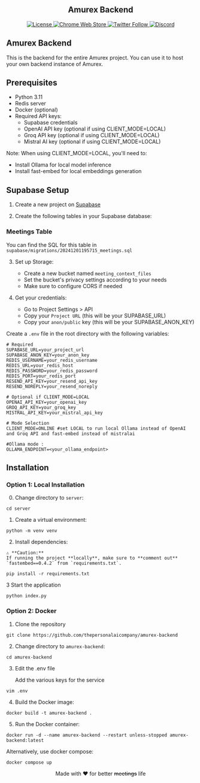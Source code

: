 <div align="center">
  <h2>Amurex Backend</h2>

  <p>
    <a href="https://github.com/thepersonalaicompany/amurex/blob/main/LICENSE">
      <img src="https://img.shields.io/badge/license-AGPL--3.0-blue.svg" alt="License" />
    </a>
    <a href="https://chrome.google.com/webstore/detail/amurex/dckidmhhpnfhachdpobgfbjnhfnmddmc">
      <img src="https://img.shields.io/chrome-web-store/v/dckidmhhpnfhachdpobgfbjnhfnmddmc.svg" alt="Chrome Web Store" />
    </a>
    <a href="https://twitter.com/thepersonalaico">
      <img src="https://img.shields.io/twitter/follow/thepersonalaico?style=social" alt="Twitter Follow" />
    </a>
    <a href="https://discord.gg/ftUdQsHWbY">
      <img alt="Discord" src="https://img.shields.io/discord/1306591395804348476">
    </a>
  </p>
</div>



## Amurex Backend

This is the backend for the entire Amurex project. You can use it to host your own backend instance of Amurex.

## Prerequisites

- Python 3.11
- Redis server
- Docker (optional)
- Required API keys:
  - Supabase credentials
  - OpenAI API key (optional if using CLIENT_MODE=LOCAL)
  - Groq API key (optional if using CLIENT_MODE=LOCAL)
  - Mistral AI key (optional if using CLIENT_MODE=LOCAL)

Note: When using CLIENT_MODE=LOCAL, you'll need to:
- Install Ollama for local model inference
- Install fast-embed for local embeddings generation

## Supabase Setup

1. Create a new project on [Supabase](https://supabase.com)

2. Create the following tables in your Supabase database:

### Meetings Table

You can find the SQL for this table in `supabase/migrations/20241201195715_meetings.sql`

3. Set up Storage:
   - Create a new bucket named `meeting_context_files`
   - Set the bucket's privacy settings according to your needs
   - Make sure to configure CORS if needed

4. Get your credentials:
   - Go to Project Settings > API
   - Copy your `Project URL` (this will be your SUPABASE_URL)
   - Copy your `anon/public` key (this will be your SUPABASE_ANON_KEY)

Create a `.env` file in the root directory with the following variables:

```env
# Required
SUPABASE_URL=your_project_url
SUPABASE_ANON_KEY=your_anon_key
REDIS_USERNAME=your_redis_username
REDIS_URL=your_redis_host
REDIS_PASSWORD=your_redis_password
REDIS_PORT=your_redis_port
RESEND_API_KEY=your_resend_api_key
RESEND_NOREPLY=your_resend_noreply

# Optional if CLIENT_MODE=LOCAL
OPENAI_API_KEY=your_openai_key
GROQ_API_KEY=your_groq_key
MISTRAL_API_KEY=your_mistral_api_key

# Mode Selection
CLIENT_MODE=ONLINE #set LOCAL to run local Ollama instead of OpenAI and Groq API and fast-embed instead of mistralai

#Ollama mode : 
OLLAMA_ENDPOINT=<your_ollama_endpoint>
```

## Installation

### Option 1: Local Installation
0. Change directory to `server`:

```
cd server
```

1. Create a virtual environment:

```
python -m venv venv
```

2. Install dependencies:

```
⚠ **Caution:**  
If running the project **locally**, make sure to **comment out** `fastembed==0.4.2` from `requirements.txt`.  

pip install -r requirements.txt
```

3 Start the application

```
python index.py
```

### Option 2: Docker

1. Clone the repository

```
git clone https://github.com/thepersonalaicompany/amurex-backend
```

2. Change directory to `amurex-backend`:

```
cd amurex-backend
```

3. Edit the .env file

   Add the various keys for the service
   
```
vim .env
```

4. Build the Docker image:

```
docker build -t amurex-backend .
```

5. Run the Docker container:

```
docker run -d --name amurex-backend --restart unless-stopped amurex-backend:latest
```

Alternatively, use docker compose:

```bash
docker compose up
```

<div align="center">
  Made with ❤️ for better <del>meetings</del> life
</div>

